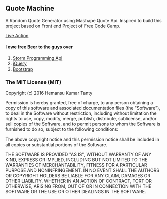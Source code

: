 ## Quote Machine
A Random Quote Generator using Mashape Quote Api. Inspired to build this project based on Front end Project of Free Code Camp.   

[Live Action](http://codepen.io/hemansutanty/full/EKomed)


#### I owe free Beer to the guys over

1. [Storm Programming Api](http://quotes.stormconsultancy.co.uk/api)
2. [jQuery](https://jquery.com/)
3. [Bootstrap](http://getbootstrap.com/)

### The MIT License (MIT)

Copyright (c) 2016 Hemansu Kumar Tanty

Permission is hereby granted, free of charge, to any person obtaining a copy
of this software and associated documentation files (the "Software"), to deal
in the Software without restriction, including without limitation the rights
to use, copy, modify, merge, publish, distribute, sublicense, and/or sell
copies of the Software, and to permit persons to whom the Software is
furnished to do so, subject to the following conditions:

The above copyright notice and this permission notice shall be included in all
copies or substantial portions of the Software.

THE SOFTWARE IS PROVIDED "AS IS", WITHOUT WARRANTY OF ANY KIND, EXPRESS OR
IMPLIED, INCLUDING BUT NOT LIMITED TO THE WARRANTIES OF MERCHANTABILITY,
FITNESS FOR A PARTICULAR PURPOSE AND NONINFRINGEMENT. IN NO EVENT SHALL THE
AUTHORS OR COPYRIGHT HOLDERS BE LIABLE FOR ANY CLAIM, DAMAGES OR OTHER
LIABILITY, WHETHER IN AN ACTION OF CONTRACT, TORT OR OTHERWISE, ARISING FROM,
OUT OF OR IN CONNECTION WITH THE SOFTWARE OR THE USE OR OTHER DEALINGS IN THE
SOFTWARE.
